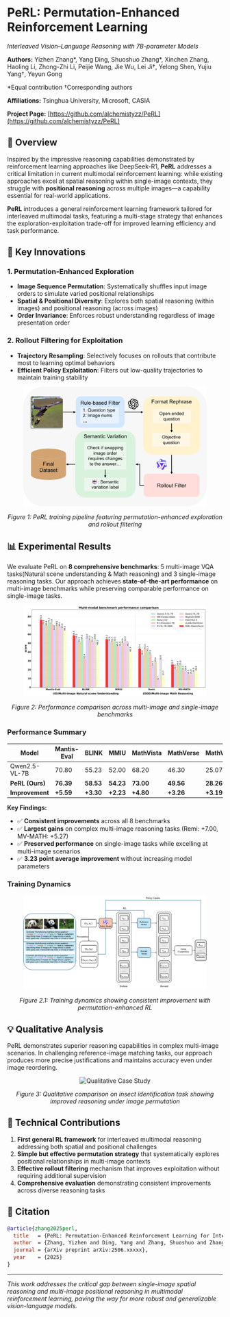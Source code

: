 # PeRL: Permutation-Enhanced Reinforcement Learning  
*Interleaved Vision–Language Reasoning with 7B-parameter Models*

**Authors:** Yizhen Zhang*, Yang Ding, Shuoshuo Zhang*, Xinchen Zhang, Haoling Li, Zhong-Zhi Li, Peijie Wang, Jie Wu, Lei Ji†, Yelong Shen, Yujiu Yang†, Yeyun Gong

*Equal contribution  †Corresponding authors

**Affiliations:** Tsinghua University, Microsoft, CASIA

**Project Page:** [https://github.com/alchemistyzz/PeRL](https://github.com/alchemistyzz/PeRL)

## 🎯 Overview

Inspired by the impressive reasoning capabilities demonstrated by reinforcement learning approaches like DeepSeek-R1, **PeRL** addresses a critical limitation in current multimodal reinforcement learning: while existing approaches excel at spatial reasoning within single-image contexts, they struggle with **positional reasoning** across multiple images—a capability essential for real-world applications.

**PeRL** introduces a general reinforcement learning framework tailored for interleaved multimodal tasks, featuring a multi-stage strategy that enhances the exploration-exploitation trade-off for improved learning efficiency and task performance.

## 🚀 Key Innovations

### 1. **Permutation-Enhanced Exploration**
- **Image Sequence Permutation**: Systematically shuffles input image orders to simulate varied positional relationships
- **Spatial & Positional Diversity**: Explores both spatial reasoning (within images) and positional reasoning (across images)
- **Order Invariance**: Enforces robust understanding regardless of image presentation order

### 2. **Rollout Filtering for Exploitation**
- **Trajectory Resampling**: Selectively focuses on rollouts that contribute most to learning optimal behaviors
- **Efficient Policy Exploitation**: Filters out low-quality trajectories to maintain training stability


<div align="center">
  <img src="assets/pipeline.jpg" width="85%" alt="PeRL Training Pipeline">
  <p><em>Figure 1: PeRL training pipeline featuring permutation-enhanced exploration and rollout filtering</em></p>
</div>

## 📊 Experimental Results

We evaluate PeRL on **8 comprehensive benchmarks**: 5 multi-image VQA tasks(Natural scene understanding & Math reasoning) and 3 single-image reasoning tasks. Our approach achieves **state-of-the-art performance** on multi-image benchmarks while preserving comparable performance on single-image tasks.

<div align="center">
  <img src="assets/multi_modal_benchmark.jpg" width="85%" alt="Benchmark Performance Comparison">
  <p><em>Figure 2: Performance comparison across multi-image and single-image benchmarks</em></p>
</div>

### Performance Summary

| Model | Mantis-Eval | BLINK | MMIU | MathVista | MathVerse | MathVision | Remi | MV-MATH | **Average** |
|-------|-------------|-------|------|-----------|-----------|------------|------|---------|-------------|
| Qwen2.5-VL-7B | 70.80 | 55.23 | 52.00 | 68.20 | 46.30 | 25.07 | 36.38 | 20.41 | 47.90 |
| **PeRL (Ours)** | **76.39** | **58.53** | **54.23** | **73.00** | **49.56** | **28.26** | **43.38** | **25.68** | **51.13** |
| **Improvement** | **+5.59** | **+3.30** | **+2.23** | **+4.80** | **+3.26** | **+3.19** | **+7.00** | **+5.27** | **+3.23** |

**Key Findings:**
- ✅ **Consistent improvements** across all 8 benchmarks
- ✅ **Largest gains** on complex multi-image reasoning tasks (Remi: +7.00, MV-MATH: +5.27)
- ✅ **Preserved performance** on single-image tasks while excelling at multi-image scenarios
- ✅ **3.23 point average improvement** without increasing model parameters

### Training Dynamics

<div align="center">
  <img src="assets/main_pipeline.png" width="85%" alt="Training Progress">
  <p><em>Figure 2.1: Training dynamics showing consistent improvement with permutation-enhanced RL</em></p>
</div>

## 💡 Qualitative Analysis

PeRL demonstrates superior reasoning capabilities in complex multi-image scenarios. In challenging reference-image matching tasks, our approach produces more precise justifications and maintains accuracy even under image reordering.

<div align="center">
  <img src="assets/case_tnr.jpg" width="85%" alt="Qualitative Case Study">
  <p><em>Figure 3: Qualitative comparison on insect identification task showing improved reasoning under image permutation</em></p>
</div>

## 🔬 Technical Contributions

1. **First general RL framework** for interleaved multimodal reasoning addressing both spatial and positional challenges
2. **Simple but effective permutation strategy** that systematically explores positional relationships in multi-image contexts  
3. **Effective rollout filtering** mechanism that improves exploitation without requiring additional supervision
4. **Comprehensive evaluation** demonstrating consistent improvements across diverse reasoning tasks


## 📝 Citation

```bibtex
@article{zhang2025perl,
  title   = {PeRL: Permutation-Enhanced Reinforcement Learning for Interleaved Vision–Language Reasoning},
  author  = {Zhang, Yizhen and Ding, Yang and Zhang, Shuoshuo and Zhang, Xinchen and Li, Haoling and Li, Zhong-Zhi and Wang, Peijie and Wu, Jie and Ji, Lei and Shen, Yelong and Yang, Yujiu and Gong, Yeyun},
  journal = {arXiv preprint arXiv:2506.xxxxx},
  year    = {2025}
}
```

---

*This work addresses the critical gap between single-image spatial reasoning and multi-image positional reasoning in multimodal reinforcement learning, paving the way for more robust and generalizable vision-language models.*
